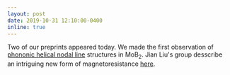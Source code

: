 ```yaml
---
layout: post
date: 2019-10-31 12:10:00-0400
inline: true
---
```


Two of our preprints appeared today. We made the first observation of [phononic helical nodal line](/publications/#zhang2019phononic) structures in MoB<sub>2</sub>. Jian Liu's group desscribe an intriguing new form of magnetoresistance [here](/publications/#hao2019anomalous).
